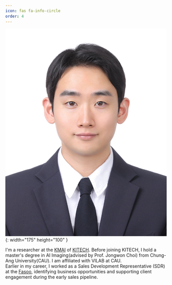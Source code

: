 ```yaml
---
icon: fas fa-info-circle
order: 4
---
```

![Desktop View](/assets/img/prof_pic.jpg){: width="175" height="100" }

<p>
I'm a researcher at the <a href="https://sites.google.com/view/kitech-kmai/home?authuser=0" target="_blank">KMAI</a> of <a href="https://eng.kitech.re.kr/main/" target="_blank">KITECH</a>. Before joining KITECH, I hold a master's degree in AI Imaging(advised by Prof. Jongwon Choi) from Chung-Ang University(CAU). I am affiliated with VILAB at CAU.<br> Earlier in my career, I worked as a Sales Development Representative (SDR) at the <a href="https://en.fasoo.com/" target="_blank">Fasoo</a>, identifying business opportunities and supporting client engagement during the early sales pipeline.
</p>
<p>

</p>